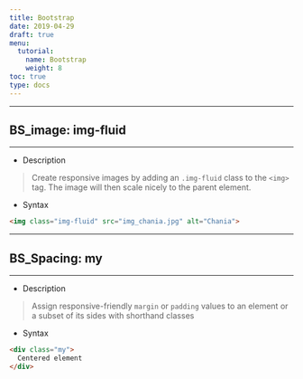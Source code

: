 ```yaml
---
title: Bootstrap
date: 2019-04-29
draft: true
menu:
  tutorial:
    name: Bootstrap
    weight: 8
toc: true
type: docs
---
```


---
##  BS_image: **img-fluid**
---


* Description

>Create responsive images by adding an `.img-fluid` class to the `<img>` tag. The image will then scale nicely to the parent element.

* Syntax

```html
<img class="img-fluid" src="img_chania.jpg" alt="Chania">

```




---
##  BS_Spacing: **my**
---


* Description

>Assign responsive-friendly `margin` or `padding` values to an element or a subset of its sides with shorthand classes

* Syntax

```html
<div class="my">
  Centered element
</div>
```








